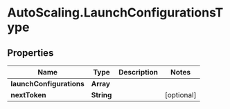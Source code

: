 # AutoScaling.LaunchConfigurationsType

## Properties

Name | Type | Description | Notes
------------ | ------------- | ------------- | -------------
**launchConfigurations** | **Array** |  | 
**nextToken** | **String** |  | [optional] 


